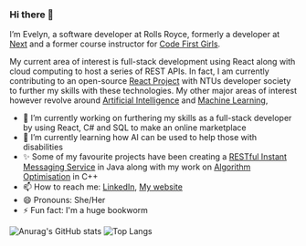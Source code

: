 ### Hi there 👋

I’m Evelyn, a software developer at Rolls Royce, formerly a developer at [Next](https://www.next.co.uk/) and a former course instructor for [Code First Girls](https://codefirstgirls.com/).

My current area of interest is full-stack development using React along with cloud computing to host a series of REST APIs. In fact, I am currently contributing to an open-source [React Project]( https://github.com/NTUDevSoc/eventathon) with NTUs developer society to further my skills with these technologies. My other major areas of interest however revolve around [Artificial Intelligence]( https://github.com/EvelynVoce/AI-Chatbot) and [Machine Learning](https://www.kaggle.com/code/jamievoce/predicting-developers-income),


- 🔭 I’m currently working on furthering my skills as a full-stack developer by using React, C# and SQL to make an online marketplace
- 🌱 I’m currently learning how AI can be used to help those with disabilities
- ✨ Some of my favourite projects have been creating a [RESTful Instant Messaging Service](https://github.com/EvelynVoce/RestFull-messaging-service-API-) in Java along with my work on [Algorithm Optimisation](https://github.com/EvelynVoce/Algorithmic-complexity-analysis-with-optimised-solutions) in C++
- 📫 How to reach me: [LinkedIn](https://www.linkedin.com/in/evelyn-voce/), [My website](https://EvelynVoce.github.io)
- 😄 Pronouns: She/Her
- ⚡ Fun fact: I'm a huge bookworm

<!--
**EvelynVoce/EvelynVoce** is a ✨ _special_ ✨ repository because its `README.md` (this file) appears on your GitHub profile.

Here are some ideas to get you started:

- 🔭 I’m currently working on ...
- 🌱 I’m currently learning ...
- 👯 I’m looking to collaborate on ...
- 🤔 I’m looking for help with ...
- 💬 Ask me about ...
- 📫 How to reach me: ...
- 😄 Pronouns: ...
- ⚡ Fun fact: ...
-->

![Anurag's GitHub stats](https://github-readme-stats.vercel.app/api?username=EvelynVoce&show_icons=true&count_private=true&theme=radical&line_height=20)
![Top Langs](https://github-readme-stats.vercel.app/api/top-langs/?username=EvelynVoce&theme=radical&layout=compact)

